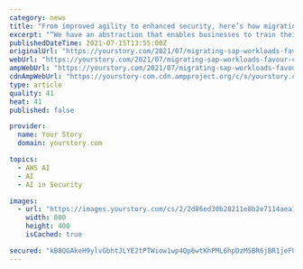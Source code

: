 ```yaml
---
category: news
title: "From improved agility to enhanced security, here’s how migrating SAP workloads to cloud can work in your favour"
excerpt: "“We have an abstraction that enables businesses to train their models directly with Amazon Sagemaker,” he said, which enables speedy experimentation. He added that when customers migrate their ..."
publishedDateTime: 2021-07-15T13:55:00Z
originalUrl: "https://yourstory.com/2021/07/migrating-sap-workloads-favour-cloud/amp"
webUrl: "https://yourstory.com/2021/07/migrating-sap-workloads-favour-cloud/amp"
ampWebUrl: "https://yourstory.com/2021/07/migrating-sap-workloads-favour-cloud/amp"
cdnAmpWebUrl: "https://yourstory-com.cdn.ampproject.org/c/s/yourstory.com/2021/07/migrating-sap-workloads-favour-cloud/amp"
type: article
quality: 41
heat: 41
published: false

provider:
  name: Your Story
  domain: yourstory.com

topics:
  - AWS AI
  - AI
  - AI in Security

images:
  - url: "https://images.yourstory.com/cs/2/2d86ed30b28211e8b2e7114aea10c711/Image25q2-1626356945488.jpg "
    width: 800
    height: 400
    isCached: true

secured: "kB8QGAkeH9ylvGbhtJLYE2tPTWiow1wp4Qp6wtKhPML6hpDzM5BR6jBR1jeFUpPJPUTSCWPsGw2khkkJv9noq6N6MdcVXnBaQ5Ye4+pWgUKi4Oai851p5bVOu8WKa3iIHjG4ThOY/cTc+IBlFQ0Q/yarTl9azfMHH7oLZHGdog6VDpvjrPmO3TZfyViTgDT84FMEfpik/dxCa1zCBABGHFIhUtWGqrL+8fsGhf9yPAYfu9EHHzCpU2O0YOcCb+qdSR//QzLeF4iDDN2r1/0v991LAkAxp5JIhiQcApXKiJ7hACmQk1Duxlks2Cgyo6D4k0SPlWdsMAKC8MFjKbsaJjIXI+owHlObqmpkKjuxeLY=;KWecwHirg0IZZDVJZlccDg=="
---
```


